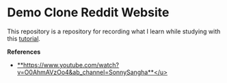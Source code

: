 # Demo Clone Reddit Website

This repository is a repository for recording what I learn while studying with this [tutorial](https://www.youtube.com/watch?v=O0AhmAVzOo4&ab_channel=SonnySangha).

**References**

- <u>**https://www.youtube.com/watch?v=O0AhmAVzOo4&ab_channel=SonnySangha**</u>
